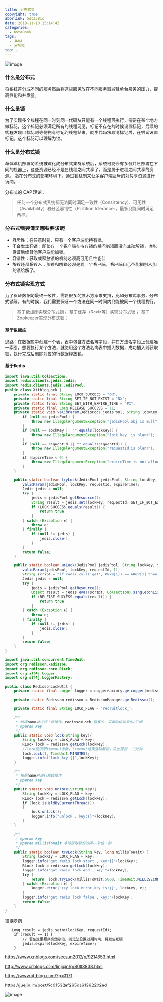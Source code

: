 ```yaml
---
title: 分布式锁
copyright: true
abbrlink: 5eb3381c
date: 2018-11-10 15:14:43
categories:
  - NoteBook
tags: 
  - JAVA
  - 分布式
top: 1
---
```


![image](suo.jpg)

### 什么是分布式
将系统差分成不同的服务然后将这些服务放在不同服务器减轻单台服务的压力，提高性能和并发量。

### 什么是锁
为了实现多个线程在同一时刻同一代码块只能有一个线程可执行，需要在某个地方做标记，这个标记必须满足所有的线程可见，标记不存在的时候设置标记，后续的线程发现已标记则等待拥有标记的线程结束，同步代码块取消标记后，在尝试设置标记，这个标记可以理解为锁。
### 什么是分布式锁
单体单机部署的系统被演化成分布式集群系统后，系统可能会有多份并且部署在不同的机器上，这些资源已经不是在线程之间共享了，而是属于进程之间共享的资源。
指在分布式的部署环境下，通过锁机制来让多客户端互斥的对共享资源进行访问。
<!-- more -->
分布式的 CAP 理论：
> 任何一个分布式系统都无法同时满足一致性（Consistency）、可用性（Availability）和分区容错性（Partition tolerance），最多只能同时满足两项。

### 分布式锁要满足哪些要求呢
- 互斥性：在任意时刻，只有一个客户端能持有锁。
- 不会发生死锁：即使有一个客户端在持有锁的期间崩溃而没有主动解锁，也能保证后续其他客户端能加锁。
- 容错性：获取或释放锁的机制必须高可用且性能佳
- 解铃还须系铃人：加锁和解锁必须是同一个客户端，客户端自己不能把别人加的锁给解了。

### 分布式锁实现方式

为了保证数据的最终一致性，需要很多的技术方案来支持，比如分布式事务、分布式锁等。有的时候，我们需要保证一个方法在同一时间内只能被同一个线程执行。

> 基于数据库实现分布式锁； 
> 基于缓存（Redis等）实现分布式锁； 
> 基于Zookeeper实现分布式锁；

#### 基于数据库

思路：在数据库中创建一个表，表中包含方法名等字段，并在方法名字段上创建唯一索引，想要执行某个方法，就使用这个方法名向表中插入数据，成功插入则获取锁，执行完成后删除对应的行数据释放锁。

#### 基于Redis
```java
import java.util.Collections;
import redis.clients.jedis.Jedis;
import redis.clients.jedis.JedisPool;
public class XttblogLock {
    private static final String LOCK_SUCCESS = "OK";
    private static final String SET_IF_NOT_EXIST = "NX";
    private static final String SET_WITH_EXPIRE_TIME = "PX";
    private static final Long RELEASE_SUCCESS = 1L;
    private static void validParam(JedisPool jedisPool, String lockKey, String requestId, int expireTime) {
        if (null == jedisPool) {
            throw new IllegalArgumentException("jedisPool obj is null");
        }
        if (null == lockKey || "".equals(lockKey)) {
            throw new IllegalArgumentException("lock key  is blank");
        }
        if (null == requestId || "".equals(requestId)) {
            throw new IllegalArgumentException("requestId is blank");
        }
        if (expireTime < 0) {
            throw new IllegalArgumentException("expireTime is not allowed less zero");
        }
    }

    public static boolean tryLock(JedisPool jedisPool, String lockKey, String requestId, int expireTime) {
        validParam(jedisPool, lockKey, requestId, expireTime);
        Jedis jedis = null;
        try {
            jedis = jedisPool.getResource();
            String result = jedis.set(lockKey, requestId, SET_IF_NOT_EXIST, SET_WITH_EXPIRE_TIME, expireTime);
            if (LOCK_SUCCESS.equals(result)) {
                return true;
            }
        } catch (Exception e) {
            throw e;
        } finally {
            if (null != jedis) {
                jedis.close();
            }
        }
        return false;
    }

    public static boolean unLock(JedisPool jedisPool, String lockKey, String requestId) {
        validParam(jedisPool, lockKey, requestId, 1);
        String script = "if redis.call('get', KEYS[1]) == ARGV[1] then return redis.call('del', KEYS[1]) else return 0 end";
        Jedis jedis = null;
        try {
            jedis = jedisPool.getResource();
            Object result = jedis.eval(script, Collections.singletonList(lockKey),Collections.singletonList(requestId));
            if (RELEASE_SUCCESS.equals(result)) {
                return true;
            }
        } catch (Exception e) {
            throw e;
        } finally {
            if (null != jedis) {
                jedis.close();
            }
        }
        return false;
    }
}   
```
```java
import java.util.concurrent.TimeUnit;
import org.redisson.Redisson;
import org.redisson.core.RLock;
import org.slf4j.Logger;
import org.slf4j.LoggerFactory;

public class RedissonLockUtil {
    private static final Logger logger = LoggerFactory.getLogger(RedissonLockUtil.class);

    private static Redisson redisson = RedissonManager.getRedisson();

    private static final String LOCK_FLAG = "recruitlock_";

    /**
     * 根据name对进行上锁操作，redissonLock 阻塞的，采用的机制发布/订阅
     * @param key
     */
    public static void lock(String key){
        String lockKey = LOCK_FLAG + key;
        RLock lock = redisson.getLock(lockKey);
        //lock提供带timeout参数，timeout结束强制解锁，防止死锁 ：1分钟
        lock.lock(1, TimeUnit.MINUTES);
        logger.info("lock key:{}",lockKey);
    }

    /**
     * 根据name对进行解锁操作
     * @param key
     */
    public static void unlock(String key){
        String lockKey = LOCK_FLAG + key;
        RLock lock = redisson.getLock(lockKey);
        if (lock.isHeldByCurrentThread())
        {
            lock.unlock();
            logger.info("unlock , key:{}"+lockKey);
        }
    }

    /**
     * @param key
     * @param millisToWait 等待获取锁的时间--单位：秒
     */
    public static boolean tryLock(String key, long millisToWait) {
        String lockKey = LOCK_FLAG + key;
        logger.info("get redis lock start , key:{}"+lockKey);
        RLock lock = redisson.getLock(lockKey);
        logger.info("get redis lock end , key:"+lockKey);
        try {
            return  lock.tryLock(millisToWait,5000, TimeUnit.MILLISECONDS);
        } catch (Exception e) {
            logger.error("try lock error,key is:{}", lockKey, e);
        }
        logger.info("get redis lock false , key:"+lockKey);
        return false;
    }
}

```
错误示例
```
   Long result = jedis.setnx(lockKey, requestId);
    if (result == 1) {
        // 若在这里程序突然崩溃，则无法设置过期时间，将发生死锁
        jedis.expire(lockKey, expireTime);
    }

```

https://www.cnblogs.com/seesun2012/p/9214653.html

http://www.cnblogs.com/linjiqin/p/8003838.html

https://www.xttblog.com/?p=3171

https://juejin.im/post/5c01532ef265da61362232ed

![image](bye.jpg)